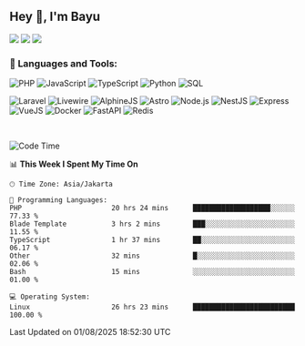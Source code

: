 ## Hey 👋, I'm Bayu 

<a href="mailto:bayurifkialgh@gmail.com" target="_blank"><img src="https://img.shields.io/badge/-Gmail-red?style=flat&logo=Gmail&logoColor=white"/></a>
<a href="https://t.me/bayurifkialgh" target="_blank"><img src="https://img.shields.io/badge/-Telegram-0077B5?style=flat&logo=Telegram&logoColor=white"/></a>
<a href="https://projects.co.id/public/browse_users/view/8d311e/bayurifkialgh" target="_blank"><img src="https://img.shields.io/badge/project.co.id-orange"/></a>


### 🔨 Languages and Tools:

![PHP](https://img.shields.io/badge/-PHP-000?&logo=PHP)
![JavaScript](https://img.shields.io/badge/-JavaScript-000?&logo=JavaScript)
![TypeScript](https://img.shields.io/badge/-TypeScript-000?&logo=TypeScript)
![Python](https://img.shields.io/badge/-Python-000?&logo=Python)
![SQL](https://img.shields.io/badge/-SQL-000?&logo=MySQL)

![Laravel](https://img.shields.io/badge/-Laravel-000?&logo=Laravel)
![Livewire](https://img.shields.io/badge/-Livewire-000?&logo=Livewire&logoColor=red)
![AlphineJS](https://img.shields.io/badge/-AlphineJS-000?&logo=alphine.js)
![Astro](https://img.shields.io/badge/-Astro-000?&logo=astro)
![Node.js](https://img.shields.io/badge/-Node.js-000?&logo=node.js)
![NestJS](https://img.shields.io/badge/-NestJS-000?&logo=nestjs&logoColor=red)
![Express](https://img.shields.io/badge/-Express.js-000?&logo=express.js)
![VueJS](https://img.shields.io/badge/-VueJS-000?&logo=vue.js)
![Docker](https://img.shields.io/badge/-Docker-000?&logo=Docker)
![FastAPI](https://img.shields.io/badge/-FastAPI-000?&logo=FastAPI)
![Redis](https://img.shields.io/badge/-Redis-000?&logo=Redis)

<br />

<!--START_SECTION:waka-->
![Code Time](http://img.shields.io/badge/Code%20Time-1%2C111%20hrs%2028%20mins-blue)

📊 **This Week I Spent My Time On** 

```text
🕑︎ Time Zone: Asia/Jakarta

💬 Programming Languages: 
PHP                      20 hrs 24 mins      ███████████████████░░░░░░   77.33 % 
Blade Template           3 hrs 2 mins        ███░░░░░░░░░░░░░░░░░░░░░░   11.55 % 
TypeScript               1 hr 37 mins        ██░░░░░░░░░░░░░░░░░░░░░░░   06.17 % 
Other                    32 mins             █░░░░░░░░░░░░░░░░░░░░░░░░   02.06 % 
Bash                     15 mins             ░░░░░░░░░░░░░░░░░░░░░░░░░   01.00 % 

💻 Operating System: 
Linux                    26 hrs 23 mins      █████████████████████████   100.00 % 
```


 Last Updated on 01/08/2025 18:52:30 UTC
<!--END_SECTION:waka-->
